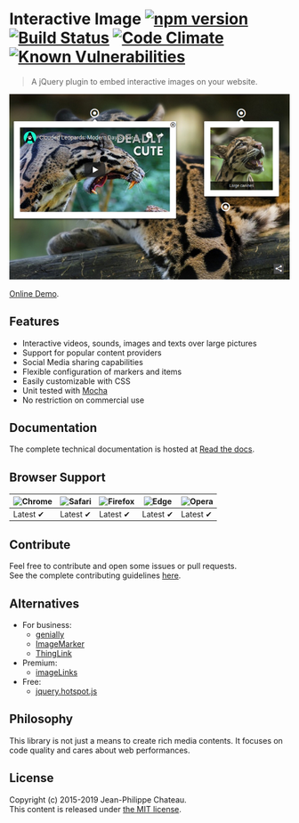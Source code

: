 # Interactive Image [![npm version](https://badge.fury.io/js/interactiveimagejs.svg)](http://badge.fury.io/js/interactiveimagejs) [![Build Status](https://travis-ci.org/jpchateau/Interactive-Image.svg?branch=master)](https://travis-ci.org/jpchateau/Interactive-Image) [![Code Climate](https://codeclimate.com/github/jpchateau/Interactive-Image/badges/gpa.svg)](https://codeclimate.com/github/jpchateau/Interactive-Image) [![Known Vulnerabilities](https://snyk.io//test/github/jpchateau/Interactive-Image/badge.svg?targetFile=package.json)](https://snyk.io//test/github/jpchateau/Interactive-Image?targetFile=package.json)

> A jQuery plugin to embed interactive images on your website.

[![Demo](docs/_static/demo.jpg)](https://www.jpchateau.com/demo/interactive-image)

[Online Demo](https://www.jpchateau.com/demo/interactive-image).

## Features

* Interactive videos, sounds, images and texts over large pictures
* Support for popular content providers
* Social Media sharing capabilities
* Flexible configuration of markers and items
* Easily customizable with CSS
* Unit tested with [Mocha](https://mochajs.org/)
* No restriction on commercial use

## Documentation

The complete technical documentation is hosted at [Read the docs](https://interactive-image.readthedocs.io).

## Browser Support

| ![Chrome](https://raw.github.com/alrra/browser-logos/master/src/chrome/chrome_48x48.png) | ![Safari](https://raw.github.com/alrra/browser-logos/master/src/safari/safari_48x48.png) | ![Firefox](https://raw.github.com/alrra/browser-logos/master/src/firefox/firefox_48x48.png) | ![Edge](https://raw.github.com/alrra/browser-logos/master/src/edge/edge_48x48.png) | ![Opera](https://raw.github.com/alrra/browser-logos/master/src/opera/opera_48x48.png) |
| --- | --- | --- | --- | --- |
| Latest ✔ | Latest ✔ | Latest ✔ | Latest ✔ | Latest ✔ |

## Contribute

Feel free to contribute and open some issues or pull requests.  
See the complete contributing guidelines [here](CONTRIBUTING.md).

## Alternatives

* For business:
  * [genially](https://www.genial.ly/)
  * [ImageMarker](https://www.imagemarker.com/)
  * [ThingLink](https://www.thinglink.com/)
* Premium:
  * [imageLinks](http://avirtum.com/imagelinks-jquery-plugin/)
* Free:
  * [jquery.hotspot.js](https://github.com/skypluto/jquery.hotspot.js)

## Philosophy

This library is not just a means to create rich media contents. It focuses on code quality and cares about web performances.

## License

Copyright (c) 2015-2019 Jean-Philippe Chateau.  
This content is released under [the MIT license](https://github.com/jpchateau/Interactive-Image/blob/master/LICENSE).
